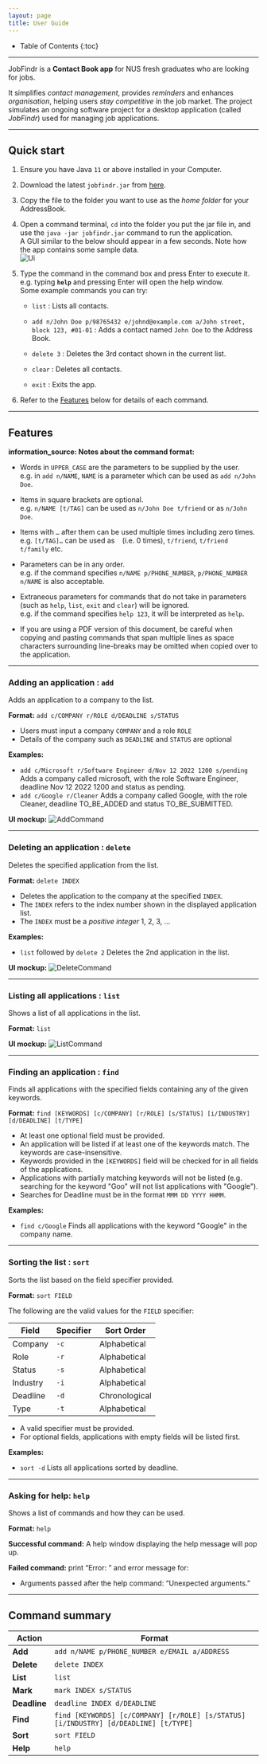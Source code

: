 ```yaml
---
layout: page
title: User Guide
---
```


* Table of Contents
  {:toc}

--------------------------------------------------------------------------------------------------------------------

JobFindr is a **Contact Book app** for NUS fresh graduates who are looking for jobs.

It simplifies _contact management_, provides _reminders_ and enhances _organisation_, helping users _stay competitive_
in the job market.
The project simulates an ongoing software project for a desktop application (called _JobFindr_) used for managing job
applications.

--------------------------------------------------------------------------------------------------------------------

## Quick start

1. Ensure you have Java `11` or above installed in your Computer.

2. Download the latest `jobfindr.jar` from [here](https://github.com/AY2324S1-CS2103T-W12-3/tp/releases).

3. Copy the file to the folder you want to use as the _home folder_ for your AddressBook.

4. Open a command terminal, `cd` into the folder you put the jar file in, and use the `java -jar jobfindr.jar` command
   to run the application.<br>
   A GUI similar to the below should appear in a few seconds. Note how the app contains some sample data.<br>
   ![Ui](images/Ui.png)

5. Type the command in the command box and press Enter to execute it. e.g. typing **`help`** and pressing Enter will
   open the help window.<br>
   Some example commands you can try:

    * `list` : Lists all contacts.

    * `add n/John Doe p/98765432 e/johnd@example.com a/John street, block 123, #01-01` : Adds a contact named `John Doe`
      to the Address Book.

    * `delete 3` : Deletes the 3rd contact shown in the current list.

    * `clear` : Deletes all contacts.

    * `exit` : Exits the app.

6. Refer to the [Features](#features) below for details of each command.

--------------------------------------------------------------------------------------------------------------------

## Features

<div markdown="block" class="alert alert-info">

**information_source: Notes about the command format:**<br>

* Words in `UPPER_CASE` are the parameters to be supplied by the user.<br>
  e.g. in `add n/NAME`, `NAME` is a parameter which can be used as `add n/John Doe`.

* Items in square brackets are optional.<br>
  e.g. `n/NAME [t/TAG]` can be used as `n/John Doe t/friend` or as `n/John Doe`.

* Items with `…` after them can be used multiple times including zero times.<br>
  e.g. `[t/TAG]…` can be used as ` ` (i.e. 0 times), `t/friend`, `t/friend t/family` etc.

* Parameters can be in any order.<br>
  e.g. if the command specifies `n/NAME p/PHONE_NUMBER`, `p/PHONE_NUMBER n/NAME` is also acceptable.

* Extraneous parameters for commands that do not take in parameters (such as `help`, `list`, `exit` and `clear`) will be
  ignored.<br>
  e.g. if the command specifies `help 123`, it will be interpreted as `help`.

* If you are using a PDF version of this document, be careful when copying and pasting commands that span multiple lines
  as space characters surrounding line-breaks may be omitted when copied over to the application.

</div>

---

### Adding an application : `add`

Adds an application to a company to the list.

**Format:** `add c/COMPANY r/ROLE d/DEADLINE s/STATUS`

* Users must input a company `COMPANY` and a role `ROLE`
* Details of the company such as `DEADLINE` and `STATUS` are optional

**Examples:**

* `add c/Microsoft r/Software Engineer d/Nov 12 2022 1200 s/pending`
  Adds a company called microsoft, with the role Software Engineer,
  deadline Nov 12 2022 1200 and status as pending.
* `add c/Google r/Cleaner`
  Adds a company called Google, with the role Cleaner,
  deadline TO_BE_ADDED and status TO_BE_SUBMITTED.

**UI mockup:**
![AddCommand](images/user-guide/AddCommand.png)

---

### Deleting an application : `delete`

Deletes the specified application from the list.

**Format:** `delete INDEX`

* Deletes the application to the company at the specified `INDEX`.
* The `INDEX` refers to the index number shown in the displayed application list.
* The `INDEX` must be a _positive integer_ 1, 2, 3, …

**Examples:**

* `list` followed by `delete 2`
  Deletes the 2nd application in the list.

**UI mockup:**
![DeleteCommand](images/user-guide/DeleteCommand.png)

---

### Listing all applications : `list`

Shows a list of all applications in the list.

**Format:** `list`

**UI mockup:**
![ListCommand](images/user-guide/ListCommand.png)

---

### Finding an application : `find`

Finds all applications with the specified fields containing any of the given keywords.

**Format:** `find [KEYWORDS] [c/COMPANY] [r/ROLE] [s/STATUS] [i/INDUSTRY] [d/DEADLINE] [t/TYPE]`

* At least one optional field must be provided.
* An application will be listed if at least one of the keywords match. The keywords are case-insensitive.
* Keywords provided in the `[KEYWORDS]` field will be checked for in all fields of the applications.
* Applications with partially matching keywords will not be listed (e.g. searching for the keyword "Goo" will not list applications with "Google").
* Searches for Deadline must be in the format `MMM DD YYYY HHMM`.

**Examples:**

* `find c/Google`
  Finds all applications with the keyword "Google" in the company name.

---

### Sorting the list : `sort`

Sorts the list based on the field specifier provided.

**Format:** `sort FIELD`

The following are the valid values for the `FIELD` specifier:

| Field    | Specifier | Sort Order    |
|----------|-----------|---------------|
| Company  | `-c`      | Alphabetical  |
| Role     | `-r`      | Alphabetical  |
| Status   | `-s`      | Alphabetical  |
| Industry | `-i`      | Alphabetical  |
| Deadline | `-d`      | Chronological |
| Type     | `-t`      | Alphabetical  |

* A valid specifier must be provided.
* For optional fields, applications with empty fields will be listed first.

**Examples:**

* `sort -d`
  Lists all applications sorted by deadline.

---

### Asking for help: `help`

Shows a list of commands and how they can be used.

**Format:** `help`

**Successful command:**
A help window displaying the help message will pop up.

**Failed command:**
print “Error: ” and error message for:

* Arguments passed after the help command: “Unexpected arguments.”

--------------------------------------------------------------------------------------------------------------------

## Command summary

| Action       | Format                                                                               |
|--------------|--------------------------------------------------------------------------------------|
| **Add**      | `add n/NAME p/PHONE_NUMBER e/EMAIL a/ADDRESS`                                        |
| **Delete**   | `delete INDEX`                                                                       |
| **List**     | `list`                                                                               |
| **Mark**     | `mark INDEX s/STATUS`                                                                |
| **Deadline** | `deadline INDEX d/DEADLINE`                                                          |
| **Find**     | `find [KEYWORDS] [c/COMPANY] [r/ROLE] [s/STATUS] [i/INDUSTRY] [d/DEADLINE] [t/TYPE]` |
| **Sort**     | `sort FIELD`                                                                         |
| **Help**     | `help `                                                                              |
